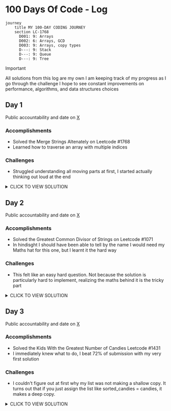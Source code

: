 # 100 Days Of Code - Log

```mermaid
journey
    title MY 100-DAY CODING JOURNEY
    section LC-1768
      D001: 9: Arrays
      D002: 6: Arrays, GCD
      D003: 9: Arrays, copy types
      D---: 9: Stack
      D---: 9: Queue
      D---: 9: Tree
```
> [!IMPORTANT]
> All solutions from this log are my own
> I am keeping track of my progress as I go through the challenge
> I hope to see constant improvements on performance, algorithms, and data structures choices

## Day 1
Public accountability and date on [X](https://x.com/Edddushi/status/1799998093464838351)
### Accomplishments
- Solved the Merge Strings Altenately on Leetcode #1768
- Learned how to traverse an array with multiple indices
### Challenges
- Struggled understanding all moving parts at first, I started actually thinking out loud at the end
  
<details>
  <summary>CLICK TO VIEW SOLUTION</summary>

   ```python
    def mergeAlternately(self, word1: str, word2: str) -> str:
        len1 = len(word1)
        len2 = len(word2)
        size = min(len1, len2) * 2
        result = ""
        counter = 0
        i = 0
        j = 0

        while size > 0:
            if counter % 2 == 0:
                result += word1[i]
                i += 1
            else:
                result += word2[j]
                j += 1
            size -= 1
            counter += 1

        if len1 > len2:
            result += word1[i:]
        elif len1 < len2:
            result += word2[j:]

        return result
   ```
  
</details>


## Day 2
Public accountability and date on [X](https://x.com/Edddushi/status/1800370219149656207)

### Accomplishments
- Solved the Greatest Common Divisor of Strings on Leetcode #1071
- In hindisght I should have been able to tell by the name I would need my Maths hat for this one, but I learnt it the hard way
### Challenges
- This felt like an easy hard question. Not because the solution is particularly hard to implement, realizing the maths behind it is the tricky part
  
<details>
  <summary>CLICK TO VIEW SOLUTION</summary>

   ```python
    class Solution:
        def gcdOfStrings(self, str1: str, str2: str) -> str:
            size1 = len(str1)
            size2 = len(str2)
            longer_word = str1 if (size1 > size2) else str2
            shorter_word = str2 if (size1 > size2) else str1
            common_str = shorter_word
            i = 1
    
            if( size1 == 0 or size2 == 0):
                return ""
    
            for j in range(min(size1, size2)):
                gcd = len(common_str)

                #only if the substring is divisible then can it be a multiple of any of the strings
                if(size1 % gcd == 0 and size2 % gcd == 0):
    
                    multiplier1 = int(size1 / len(common_str))
                    multiplier2 = int(size2 / len(common_str))

                    #the substring must be a multiple of both strings not just the longest or shortest
                    if(str1 == common_str * multiplier1 and str2 == common_str * multiplier2):
                        return common_str

                #checking each substring starting from the full shortest word, one character less each time
                common_str = shorter_word[:-i]
                i += 1 
    
            return ""
   ```
  
</details>

## Day 3

Public accountability and date on [X](https://x.com/Edddushi/status/1800736235088146658)

### Accomplishments
- Solved the Kids With the Greatest Number of Candies Leetcode #1431
- I immediately knew what to do, I beat 72% of submission with my very first solution
### Challenges
- I couldn't figure out at first why my list was not making a shallow copy. It turns out that if you just assign the list like sorted_candies = candies, it makes a deep copy.
  
<details>
  <summary>CLICK TO VIEW SOLUTION</summary>

   ```python
    class Solution:
        def kidsWithCandies(self, candies: List[int], extraCandies: int) -> List[bool]:
            sorted_candies = candies[:]
            sorted_candies.sort()
            boolean_arr = []
    
            for i in range(len(candies)):
                if(candies[i] + extraCandies >= sorted_candies[-1]):
                    boolean_arr.append(True)
                else:
                    boolean_arr.append(False)
            return boolean_arr
   ```
</details>

<!---
### Day 0: February 30, 2016 (Example 1)
##### (delete me or comment me out)

**Today's Progress**: Fixed CSS, worked on canvas functionality for the app.

**Thoughts:** I really struggled with CSS, but, overall, I feel like I am slowly getting better at it. Canvas is still new for me, but I managed to figure out some basic functionality.

**Link to work:** [Calculator App](http://www.example.com)

### Day 0: February 30, 2016 (Example 2)
##### (delete me or comment me out)

**Today's Progress**: Fixed CSS, worked on canvas functionality for the app.

**Thoughts**: I really struggled with CSS, but, overall, I feel like I am slowly getting better at it. Canvas is still new for me, but I managed to figure out some basic functionality.

**Link(s) to work**: [Calculator App](http://www.example.com)


### Day 1: June 27, Monday

**Today's Progress**: I've gone through many exercises on FreeCodeCamp.

**Thoughts** I've recently started coding, and it's a great feeling when I finally solve an algorithm challenge after a lot of attempts and hours spent.

**Link(s) to work**
1. [Find the Longest Word in a String](https://www.freecodecamp.com/challenges/find-the-longest-word-in-a-string)
2. [Title Case a Sentence](https://www.freecodecamp.com/challenges/title-case-a-sentence)
--->
